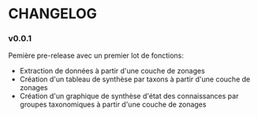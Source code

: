 # CHANGELOG

### v0.0.1

Pemière pre-release avec un premier lot de fonctions:
* Extraction de données à partir d'une couche de zonages
* Création d'un tableau de synthèse par taxons à partir d'une couche de zonages
* Création d'un graphique de synthèse d'état des connaissances par groupes taxonomiques à partir d'une couche de zonages

